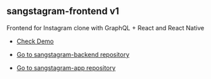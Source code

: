 ## sangstagram-frontend v1

Frontend for Instagram clone with GraphQL + React and React Native

- [Check Demo](https://sangstagram.netlify.app/)

- [Go to sangstagram-backend repository](https://github.com/wwdbsh/sangstagram-back)

- [Go to sangstagram-app repository](https://github.com/wwdbsh/sangstagram-app)